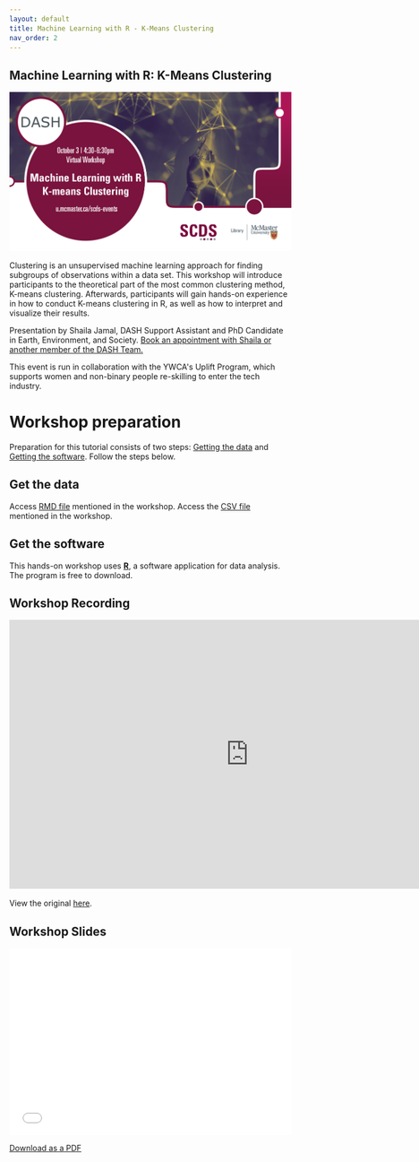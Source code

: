 ```yaml
---
layout: default
title: Machine Learning with R - K-Means Clustering
nav_order: 2
---
```


## Machine Learning with R: K-Means Clustering

<img src="assets/img/Machine Learning - K Means - White BG.png" alt="Workshop Title Slide" width="720">

Clustering is an unsupervised machine learning approach for finding subgroups of observations within a data set. This workshop will introduce participants to the theoretical part of the most common clustering method, K-means clustering. Afterwards, participants will gain hands-on experience in how to conduct K-means clustering in R, as well as how to interpret and visualize their results. 

Presentation by Shaila Jamal, DASH Support Assistant and PhD Candidate in Earth, Environment, and Society.
[Book an appointment with Shaila or another member of the DASH Team.](https://library.mcmaster.ca/services/dash)

This event is run in collaboration with the YWCA's Uplift Program, which supports women and non-binary people re-skilling to enter the tech industry. 

# Workshop preparation 

Preparation for this tutorial consists of two steps: [Getting the data](#get-the-data) and [Getting the software](#get-the-software). Follow the steps below. 
  
## Get the data

Access [RMD file](https://github.com/scds/dash-webinars/blob/f1d71d786733cf447d2a4c61cdf0adf239d0e984/assets/docs/DASH_ML%20with%20R%20-%20K-means%20clustering.Rmd) mentioned in the workshop. 
Access the [CSV file](https://github.com/scds/dash-webinars/blob/f1d71d786733cf447d2a4c61cdf0adf239d0e984/assets/docs/starbucks-menu-nutrition-drinks.csv) mentioned in the workshop.

## Get the software
This hands-on workshop uses [**R**](https://www.r-project.org/), a software application for data analysis. The program is free to download.

## Workshop Recording

<iframe height="480" width="853" allowfullscreen frameborder=0 src="https://echo360.ca/media/e878d90e-d572-4533-ab6c-2ce8b47ee65b/public"></iframe>

View the original [here](https://echo360.ca/media/e878d90e-d572-4533-ab6c-2ce8b47ee65b/public). 

## Workshop Slides

<div style="position:relative;padding-top:66.25%;">
<iframe src="//docs.google.com/viewer?url=https://github.com/scds/dash-webinars/raw/main/assets/docs/DASHWorkshop-K-means-clustering_ShailaJamal.pdf?dl=0&hl=en_US&embedded=true" class="gde-frame" style="position:absolute;top:0;left:0;width:100%;height:100%;border:none;" scrolling="no"></iframe>
</div>

[Download as a PDF](https://github.com/scds/dash-webinars/raw/main/assets/docs/DASHWorkshop-K-means-clustering_ShailaJamal.pdf)
<br>

